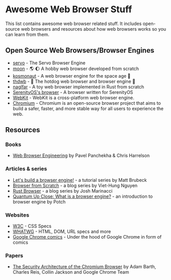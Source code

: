 # Awesome Web Browser Stuff

This list contains awesome web browser related stuff. It includes open-source web browsers and resources about how web browsers works so you can learn from them.

## Open Source Web Browsers/Browser Engines

- [servo](https://github.com/servo/servo) - The Servo Browser Engine
- [moon](https://github.com/ZeroX-DG/moon) - :earth_americas: :moon: A hobby web browser developed from scratch
- [kosmonaut](https://github.com/twilco/kosmonaut) - A web browser engine for the space age :rocket:
- [thdwb](https://github.com/danfragoso/thdwb) - :hotdog: The hotdog web browser and browser engine :hotdog:
- [naglfar](https://github.com/maekawatoshiki/naglfar) - A toy web browser implemented in Rust from scratch
- [SerenityOS's browser](https://github.com/SerenityOS/serenity/tree/master/Userland/Applications/Browser) - A browser written for SerenityOS
- [WebKit](https://github.com/WebKit/WebKit) - WebKit is a cross-platform web browser engine.
- [Chromium](https://github.com/chromium/chromium) - Chromium is an open-source browser project that aims to build a safer, faster, and more stable way for all users to experience the web.

## Resources

### Books

- [Web Browser Engineering](http://browser.engineering/) by Pavel Panchekha & Chris Harrelson

### Articles & series

- [Let's build a browser engine!](https://limpet.net/mbrubeck/2014/08/08/toy-layout-engine-1.html) - a tutorial series by Matt Brubeck
- [Browser from Scratch](https://zerox-dg.github.io/blog/tags/browser-from-scratch/) - a blog series by Viet-Hung Nguyen
- [Rust Browser](https://joshondesign.com/tags/browser) - a blog series by Josh Marinacci
- [Quantum Up Close: What is a browser engine?](https://hacks.mozilla.org/2017/05/quantum-up-close-what-is-a-browser-engine/) - an introduction to browser engine by Potch

### Websites

- [W3C](https://www.w3.org/) - CSS Specs
- [WHATWG](https://spec.whatwg.org/) - HTML, DOM, URL specs and more
- [Google Chrome comics](https://www.google.com/googlebooks/chrome/) - Under the hood of Google Chrome in form of comics

### Papers

- [The Security Architecture of the Chromium Browser](https://seclab.stanford.edu/websec/chromium/chromium-security-architecture.pdf) by Adam Barth, Charles Reis, Collin Jackson and Google Chrome Team
